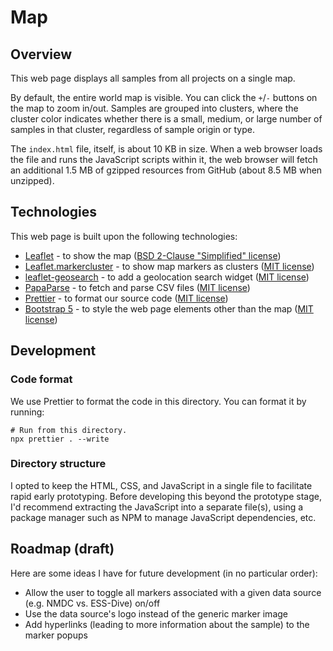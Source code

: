 # Map

## Overview

This web page displays all samples from all projects on a single map.

By default, the entire world map is visible.
You can click the `+`/`-` buttons on the map to zoom in/out. Samples are grouped into clusters, where the cluster color
indicates whether there is a small, medium, or large number of samples in that cluster, regardless of sample origin or
type.

The `index.html` file, itself, is about 10 KB in size. When a web browser loads the file and runs the JavaScript scripts
within it, the web browser will fetch an additional 1.5 MB of gzipped resources from GitHub (about 8.5 MB when unzipped).

## Technologies

This web page is built upon the following technologies:

- [Leaflet](https://leafletjs.com/) - to show the map ([BSD 2-Clause "Simplified" license](https://github.com/Leaflet/Leaflet/blob/main/LICENSE))
- [Leaflet.markercluster](https://github.com/Leaflet/Leaflet.markercluster) - to show map markers as clusters ([MIT license](https://github.com/Leaflet/Leaflet.markercluster/blob/master/MIT-LICENCE.txt))
- [leaflet-geosearch](https://smeijer.github.io/leaflet-geosearch/#using-a-cdn) - to add a geolocation search widget ([MIT license](https://github.com/smeijer/leaflet-geosearch/blob/main/LICENSE))
- [PapaParse](https://github.com/mholt/PapaParse) - to fetch and parse CSV files ([MIT license](https://github.com/mholt/PapaParse/blob/master/LICENSE))
- [Prettier](https://prettier.io) - to format our source code ([MIT license](https://github.com/prettier/prettier/blob/main/LICENSE))
- [Bootstrap 5](https://getbootstrap.com/) - to style the web page elements other than the map ([MIT license](https://github.com/twbs/bootstrap/blob/main/LICENSE))

## Development

### Code format

We use Prettier to format the code in this directory. You can format it by running:

```shell
# Run from this directory.
npx prettier . --write
```

### Directory structure

I opted to keep the HTML, CSS, and JavaScript in a single file to facilitate rapid early prototyping.
Before developing this beyond the prototype stage, I'd recommend extracting the JavaScript into a separate file(s),
using a package manager such as NPM to manage JavaScript dependencies, etc.

## Roadmap (draft)

Here are some ideas I have for future development (in no particular order):
- Allow the user to toggle all markers associated with a given data source (e.g. NMDC vs. ESS-Dive) on/off
- Use the data source's logo instead of the generic marker image
- Add hyperlinks (leading to more information about the sample) to the marker popups
